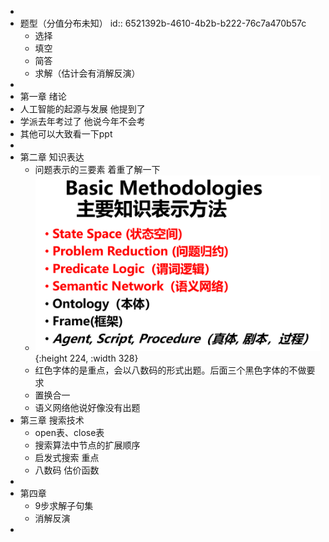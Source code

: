 -
- 题型（分值分布未知）
  id:: 6521392b-4610-4b2b-b222-76c7a470b57c
	- 选择
	- 填空
	- 简答
	- 求解（估计会有消解反演）
-
- 第一章 绪论
- 人工智能的起源与发展 他提到了
- 学派去年考过了 他说今年不会考
- 其他可以大致看一下ppt
-
- 第二章 知识表达
	- 问题表示的三要素 着重了解一下
	- ![image.png](../assets/image_1703166514158_0.png){:height 224, :width 328}
	- 红色字体的是重点，会以八数码的形式出题。后面三个黑色字体的不做要求
	- 置换合一
	- 语义网络他说好像没有出题
- 第三章 搜索技术
	- open表、close表
	- 搜索算法中节点的扩展顺序
	- 启发式搜索 重点
	- 八数码 估价函数
-
- 第四章
	- 9步求解子句集
	- 消解反演
-